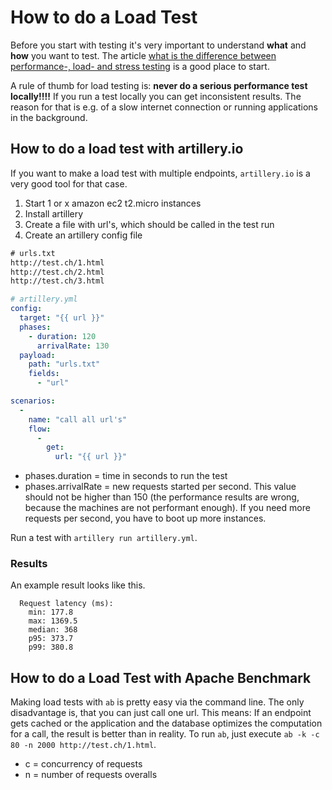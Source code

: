 # How to do a Load Test

Before you start with testing it's very important to understand **what** and **how** you want to test. The article [what is the difference between performance-, load- and stress testing](http://www.softwaretestinghelp.com/what-is-performance-testing-load-testing-stress-testing/) is a good place to start.

A rule of thumb for load testing is: **never do a serious performance test locally!!!!** If you run a test locally you can get inconsistent results. The reason for that is e.g. of a slow internet connection or running applications in the background.



## How to do a load test with artillery.io

If you want to make a load test with multiple endpoints, `artillery.io` is a very good tool for that case.

1. Start 1 or x amazon ec2 t2.micro instances
2. Install artillery
3. Create a file with url's, which should be called in the test run
4. Create an artillery config file

```txt
# urls.txt
http://test.ch/1.html
http://test.ch/2.html
http://test.ch/3.html
```

```yml
# artillery.yml
config:
  target: "{{ url }}"
  phases:
    - duration: 120
      arrivalRate: 130
  payload:
    path: "urls.txt"
    fields:
      - "url"

scenarios:
  -
    name: "call all url's"
    flow:
      -
        get:
          url: "{{ url }}"
```

- phases.duration = time in seconds to run the test
- phases.arrivalRate = new requests started per second. This value should not be higher than 150 (the performance results are wrong, because the machines are not performant enough). If you need more requests per second, you have to boot up more instances.


Run a test with `artillery run artillery.yml`.



### Results
An example result looks like this.
```
  Request latency (ms):
    min: 177.8
    max: 1369.5
    median: 368
    p95: 373.7
    p99: 380.8
```


## How to do a Load Test with Apache Benchmark

Making load tests with `ab` is pretty easy via the command line. The only disadvantage is, that you can just call one url. This means: If an endpoint gets cached or the application and the database optimizes the computation for a call, the result is better than in reality.
To run `ab`, just execute `ab -k -c 80 -n 2000 http://test.ch/1.html`.

- c = concurrency of requests
- n = number of requests overalls
